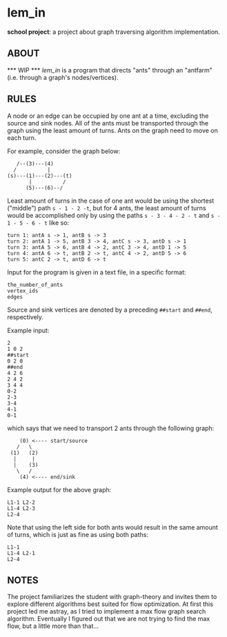 # lem_in
**school project**: a project about graph traversing algorithm implementation.

## ABOUT
*** WIP ***
*lem_in* is a program that directs "ants" through an "antfarm" (i.e. through a graph's nodes/vertices).

## RULES
A node or an edge can be occupied by one ant at a time, excluding the source and sink nodes. All of the ants must be transported through the graph using the least amount of turns. Ants on the graph need to move on each turn.

For example, consider the graph below:

```
   /--(3)---(4)
  /          |
(s)---(1)---(2)---(t)
       |          /
      (5)---(6)--/
```

Least amount of turns in the case of one ant would be using the shortest ("middle") path `s - 1 - 2 -t`,
but for 4 ants, the least amount of turns would be accomplished only by using the paths `s - 3 - 4 - 2 - t` and `s - 1 - 5 - 6 - t` like so:

```
turn 1: antA s -> 1, antB s -> 3
turn 2: antA 1 -> 5, antB 3 -> 4, antC s -> 3, antD s -> 1
turn 3: antA 5 -> 6, antB 4 -> 2, antC 3 -> 4, antD 1 -> 5
turn 4: antA 6 -> t, antB 2 -> t, antC 4 -> 2, antD 5 -> 6
turn 5: antC 2 -> t, antD 6 -> t
```

Input for the program is given in a text file, in a specific format:

```
the_number_of_ants
vertex_ids
edges
```
Source and sink vertices are denoted by a preceding `##start` and `##end`, respectively.

Example input:
```
2
1 0 2
##start
0 2 0
##end
4 2 6
2 4 2
3 4 4
0-2
2-3
3-4
4-1
0-1
```
which says that we need to transport 2 ants through the following graph:
```
    (0) <---- start/source
   /   \
 (1)   (2)
  |     |
  |    (3)
   \   /
    (4) <---- end/sink
```

Example output for the above graph:
```
L1-1 L2-2
L1-4 L2-3
L2-4
```

Note that using the left side for both ants would result in the same amount of turns, which is just as fine as using both paths:
```
L1-1
L1-4 L2-1
L2-4
```


## NOTES
The project familiarizes the student with graph-theory and invites them to explore different algorithms best suited for flow optimization.
At first this project led me astray, as I tried to implement a max flow graph search algorithm. Eventually I figured out that we are not trying to find the max flow, but a little more than that...
